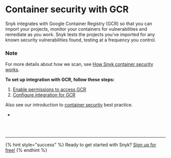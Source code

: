 # Container security with GCR

Snyk integrates with Google Container Registry \(GCR\) so that you can import your projects, monitor your containers for vulnerabilities and remediate as you work. Snyk tests the projects you’ve imported for any known security vulnerabilities found, testing at a frequency you control.

### Note

For more details about how we scan, see [How Snyk container security works](https://support.snyk.io/hc/articles/360003915918#UUID-c2a7b7e7-4b4f-070d-3502-195997e84765).

**To set up integration with GCR, follow these steps:**

1. [Enable permissions to access GCR](https://support.snyk.io/hc/articles/360004191777#UUID-53c3d159-a436-9605-ec76-6bdc016fd824)
2. [Configure integration for GCR](https://support.snyk.io/hc/articles/360003916118#UUID-9e0df3f8-0780-b593-573b-5185bdca4a6d)

Also see our introduction to [container security](https://snyk.io/container-security/) best practice.

* 
 
<br><br><hr>

{% hint style="success" %}
Ready to get started with Snyk? [Sign up for free!](https://snyk.io/login?cta=sign-up&loc=footer&page=support_docs_page)
{% endhint %}